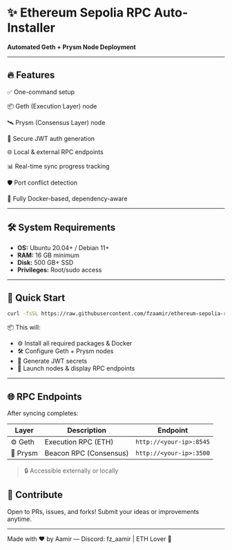 # ✨ Ethereum Sepolia RPC Auto-Installer

**Automated Geth + Prysm Node Deployment**

---

## 🔥 Features

✅ One-command setup

📦 Geth (Execution Layer) node

🛰️ Prysm (Consensus Layer) node

🔐 Secure JWT auth generation

🌐 Local & external RPC endpoints

📊 Real-time sync progress tracking

🛡️ Port conflict detection

🐳 Fully Docker-based, dependency-aware

---

## 🛠️ System Requirements

* **OS:** Ubuntu 20.04+ / Debian 11+
* **RAM:** 16 GB minimum
* **Disk:** 500 GB+ SSD
* **Privileges:** Root/sudo access

---

## 🚀 Quick Start

```bash
curl -fsSL https://raw.githubusercontent.com/fzaamir/ethereum-sepolia-rpc-auto-installer/main/setup.sh | bash
```

📦 This will:

* ⚙️ Install all required packages & Docker
* 🛠️ Configure Geth + Prysm nodes
* 🔐 Generate JWT secrets
* 🚀 Launch nodes & display RPC endpoints

---

## 🌐 RPC Endpoints

After syncing completes:

| Layer    | Description            | Endpoint                |
| -------- | ---------------------- | ----------------------- |
| ⚙️ Geth  | Execution RPC (ETH)    | `http://<your-ip>:8545` |
| 🔗 Prysm | Beacon RPC (Consensus) | `http://<your-ip>:3500` |

> 🔒 Accessible externally or locally


## 🙌 Contribute

Open to PRs, issues, and forks! Submit your ideas or improvements anytime.

---


Made with ❤️ by Aamir — Discord: fz_aamir  |  ETH Lover 💎
